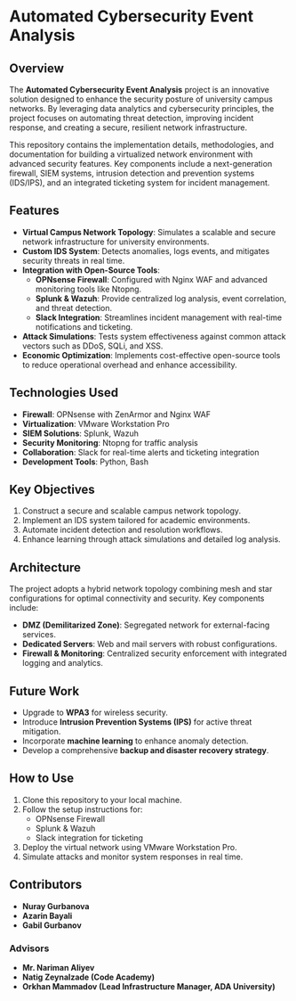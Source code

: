 # Automated Cybersecurity Event Analysis

## Overview

The **Automated Cybersecurity Event Analysis** project is an innovative solution designed to enhance the security posture of university campus networks. By leveraging data analytics and cybersecurity principles, the project focuses on automating threat detection, improving incident response, and creating a secure, resilient network infrastructure.

This repository contains the implementation details, methodologies, and documentation for building a virtualized network environment with advanced security features. Key components include a next-generation firewall, SIEM systems, intrusion detection and prevention systems (IDS/IPS), and an integrated ticketing system for incident management.

## Features

- **Virtual Campus Network Topology**: Simulates a scalable and secure network infrastructure for university environments.
- **Custom IDS System**: Detects anomalies, logs events, and mitigates security threats in real time.
- **Integration with Open-Source Tools**:
  - **OPNsense Firewall**: Configured with Nginx WAF and advanced monitoring tools like Ntopng.
  - **Splunk & Wazuh**: Provide centralized log analysis, event correlation, and threat detection.
  - **Slack Integration**: Streamlines incident management with real-time notifications and ticketing.
- **Attack Simulations**: Tests system effectiveness against common attack vectors such as DDoS, SQLi, and XSS.
- **Economic Optimization**: Implements cost-effective open-source tools to reduce operational overhead and enhance accessibility.

## Technologies Used

- **Firewall**: OPNsense with ZenArmor and Nginx WAF
- **Virtualization**: VMware Workstation Pro
- **SIEM Solutions**: Splunk, Wazuh
- **Security Monitoring**: Ntopng for traffic analysis
- **Collaboration**: Slack for real-time alerts and ticketing integration
- **Development Tools**: Python, Bash

## Key Objectives

1. Construct a secure and scalable campus network topology.
2. Implement an IDS system tailored for academic environments.
3. Automate incident detection and resolution workflows.
4. Enhance learning through attack simulations and detailed log analysis.

## Architecture

The project adopts a hybrid network topology combining mesh and star configurations for optimal connectivity and security. Key components include:

- **DMZ (Demilitarized Zone)**: Segregated network for external-facing services.
- **Dedicated Servers**: Web and mail servers with robust configurations.
- **Firewall & Monitoring**: Centralized security enforcement with integrated logging and analytics.

## Future Work

- Upgrade to **WPA3** for wireless security.
- Introduce **Intrusion Prevention Systems (IPS)** for active threat mitigation.
- Incorporate **machine learning** to enhance anomaly detection.
- Develop a comprehensive **backup and disaster recovery strategy**.

## How to Use

1. Clone this repository to your local machine.
2. Follow the setup instructions for:
   - OPNsense Firewall
   - Splunk & Wazuh
   - Slack integration for ticketing
3. Deploy the virtual network using VMware Workstation Pro.
4. Simulate attacks and monitor system responses in real time.

## Contributors

- **Nuray Gurbanova**
- **Azarin Bayali**
- **Gabil Gurbanov**

### Advisors

- **Mr. Nariman Aliyev**
- **Natig Zeynalzade (Code Academy)**
- **Orkhan Mammadov (Lead Infrastructure Manager, ADA University)**


